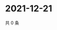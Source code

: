 # 2021-12-21

共 0 条

<!-- BEGIN WEIBO -->
<!-- 最后更新时间 Tue Dec 21 2021 10:39:06 GMT+0800 (China Standard Time) -->

<!-- END WEIBO -->
